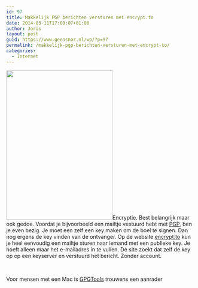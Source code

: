```yaml
---
id: 97
title: Makkelijk PGP berichten versturen met encrypt.to
date: 2014-03-11T17:00:07+01:00
author: Joris
layout: post
guid: https://www.geensnor.nl/wp/?p=97
permalink: /makkelijk-pgp-berichten-versturen-met-encrypt-to/
categories:
  - Internet
---
```

<img class="alignright" alt="" src="https://www.rogerwendell.com/images/pgp/pgp_logo.jpg" width="284" height="398" />Encryptie. Best belangrijk maar ook gedoe. Voordat je bijvoorbeeld een mailtje vestuurd hebt met [PGP](https://nl.wikipedia.org/wiki/Pretty_Good_Privacy), ben je even bezig. Je moet een zelf een key maken om de boel te signen. Dan nog ergens de key vinden van de ontvanger. Op de website [encrypt.to](https://encrypt.to/) kun je heel eenvoudig een mailtje sturen naar iemand met een publieke key. Je hoeft alleen maar het e-mailadres in te vullen. De site zoekt dat zelf de key op op een keyserver en verstuurd het bericht. Zonder account.

&nbsp;

Voor mensen met een Mac is [GPGTools](https://gpgtools.org/) trouwens een aanrader